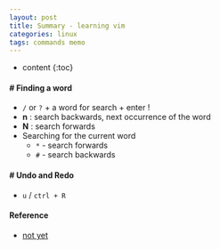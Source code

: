 ```yaml
---
layout: post
title: Summary - learning vim
categories: linux
tags: commands memo
---
```


* content
{:toc}

#### __# Finding a word__
* `/` or `?` + a word for search + enter !
* __n__ : search backwards, next occurrence of the word
* __N__ : search forwards
* Searching for the current word
  - `*` - search forwards
  - `#` - search backwards





#### __# Undo and Redo__
* `u` / `ctrl + R`


#### Reference
* [not yet](https://askubuntu.com/questions/578144/why-doesnt-running-sudo-shutdown-now-shut-down)
